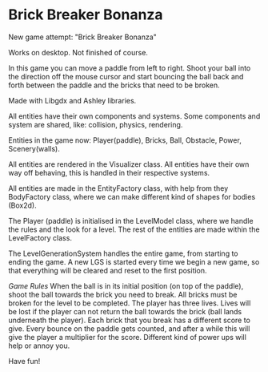 # Brick Breaker Bonanza
New game attempt: "Brick Breaker Bonanza"

Works on desktop. Not finished of course. 

In this game you can move a paddle from left to right. Shoot your ball into the direction off the mouse cursor and start bouncing the ball back and forth between the paddle and the bricks that need to be broken.

Made with Libgdx and Ashley libraries.

All entities have their own components and systems. Some components and system are shared, like: collision, physics, rendering.

Entities in the game now: Player(paddle), Bricks, Ball, Obstacle, Power, Scenery(walls).

All entities are rendered in the Visualizer class.
All entities have their own way off behaving, this is handled in their respective systems.

All entities are made in the EntityFactory class, with help from they BodyFactory class, where we can make different kind of shapes for bodies (Box2d).

The Player (paddle) is initialised in the LevelModel class, where we handle the rules and the look for a level. The rest of the entities are made within the LevelFactory class.

The LevelGenerationSystem handles the entire game, from starting to ending the game. A new LGS is started every time we begin a new game, so that everything will be cleared and reset to the first position.

*Game Rules*
When the ball is in its initial position (on top of the paddle), shoot the ball towards the brick you need to break. All bricks must be broken for the level to be completed. The player has three lives. Lives will be lost if the player can not return the ball towards the brick (ball lands underneath the player). 
Each brick that you break has a different score to give. Every bounce on the paddle gets counted, and after a while this will give the player a multiplier for the score. 
Different kind of power ups will help or annoy you. 

Have fun!
